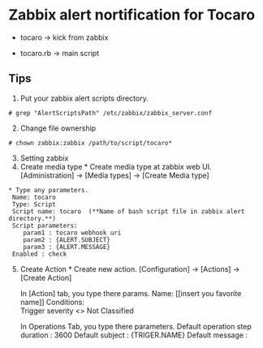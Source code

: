 # Zabbix alert nortification for Tocaro


* tocaro 
 -> kick from zabbix

 * tocaro.rb
 -> main script


 ## Tips

1. Put your zabbix alert scripts directory.
 ```bash:check at
 # grep "AlertScriptsPath" /etc/zabbix/zabbix_server.conf 
 ```
2. Change file ownership
 ```bash:check at
 # chown zabbix:zabbix /path/to/script/tocaro*
 ```

3. Setting zabbix
  4. Create media type
    * Create media type at zabbix web UI.
     [Administration] -> [Media types] -> [Create Media type]

    * Type any parameters.
     Name: tocaro 
     Type: Script 
     Script name: tocaro  (**Name of bash script file in zabbix alert directory.**) 
     Script parameters: 
        param1 : tocaro webhook uri 
        param2 : {ALERT.SUBJECT} 
        param3 : {ALERT.MESSAGE} 
     Enabled : check 

  5. Create Action
    * Create new action.
      [Configuration] -> [Actions] -> [Create Action] 

      In [Action] tab, you type there params. 
        Name: [[insert you favorite name]] 
        Conditions:  
            Trigger severity <> Not Classified  

      In Operations Tab, you type there parameters. 
        Default operation step duration : 3600 
        Default subject : {TRIGER.NAME} 
        Default message : 


